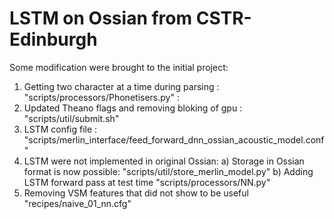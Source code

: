 
# LSTM on Ossian from CSTR-Edinburgh

Some modification were brought to the initial project:
1) Getting two character at a time during parsing :
"scripts/processors/Phonetisers.py" :
2) Updated Theano flags and removing bloking of gpu :
"scripts/util/submit.sh" 
3) LSTM config file :
"scripts/merlin_interface/feed_forward_dnn_ossian_acoustic_model.conf" 
4) LSTM were not implemented in original Ossian:
   a) Storage in Ossian format is now possible:
   "scripts/util/store_merlin_model.py" 
   b) Adding LSTM forward pass at test time
   "scripts/processors/NN.py"
5) Removing VSM features that did not show to be useful
"recipes/naive_01_nn.cfg" 

